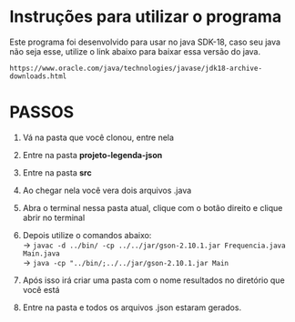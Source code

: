 # Instruções para utilizar o programa

Este programa foi desenvolvido para usar no java SDK-18, caso seu java não seja esse, utilize o link abaixo para baixar essa versão do java.

`https://www.oracle.com/java/technologies/javase/jdk18-archive-downloads.html`

# PASSOS

1. Vá na pasta que você clonou, entre nela

2. Entre na pasta **projeto-legenda-json**

3. Entre na pasta **src**

4. Ao chegar nela você vera dois arquivos .java

5. Abra o terminal nessa pasta atual, clique com o botão direito e clique abrir no terminal

6. Depois utilize o comandos abaixo:\
   -> `javac -d ../bin/ -cp ../../jar/gson-2.10.1.jar Frequencia.java Main.java`\
   -> `java -cp "../bin/;../../jar/gson-2.10.1.jar Main`

7. Após isso irá criar uma pasta com o nome resultados no diretório que você está

8. Entre na pasta e todos os arquivos .json estaram gerados.
